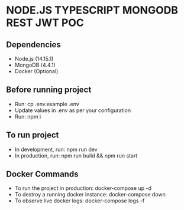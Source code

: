 #  NODE.JS TYPESCRIPT MONGODB REST JWT POC

## Dependencies
- Node.js (14.15.1)
- MongoDB (4.4.1)
- Docker (Optional)

## Before running project
- Run: cp .env.example .env
- Update values in .env as per your configuration
- Run: npm i

## To run project
- In development, run: npm run dev
- In production, run: npm run build && npm run start

## Docker Commands
- To run the project in production: docker-compose up -d
- To destroy a running docker instance: docker-compose down
- To observe live docker logs: docker-compose logs -f